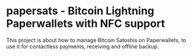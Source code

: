 # papersats - Bitcoin Lightning Paperwallets with NFC support

This project is about how to manage Bitcoin Satoshis on Paperwallets, to use it for contactless payments, receiving and offline backup.


